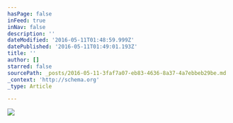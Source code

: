 ```yaml
---
hasPage: false
inFeed: true
inNav: false
description: ''
dateModified: '2016-05-11T01:48:59.999Z'
datePublished: '2016-05-11T01:49:01.193Z'
title: ''
author: []
starred: false
sourcePath: _posts/2016-05-11-3faf7a07-eb83-4636-8a37-4a7ebbeb29be.md
_context: 'http://schema.org'
_type: Article

---
```

![](https://the-grid-user-content.s3-us-west-2.amazonaws.com/8c5a2eb1-4f3a-4056-8f6f-5118c7aeedb9.jpg)